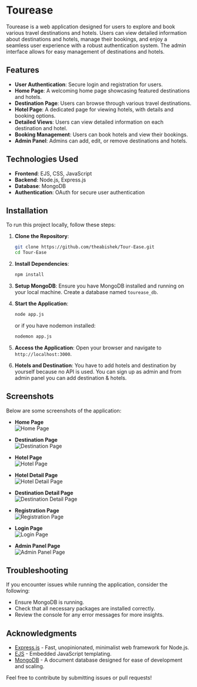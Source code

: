 # Tourease

Tourease is a web application designed for users to explore and book various travel destinations and hotels. Users can view detailed information about destinations and hotels, manage their bookings, and enjoy a seamless user experience with a robust authentication system. The admin interface allows for easy management of destinations and hotels.

## Features

- **User Authentication**: Secure login and registration for users.
- **Home Page**: A welcoming home page showcasing featured destinations and hotels.
- **Destination Page**: Users can browse through various travel destinations.
- **Hotel Page**: A dedicated page for viewing hotels, with details and booking options.
- **Detailed Views**: Users can view detailed information on each destination and hotel.
- **Booking Management**: Users can book hotels and view their bookings.
- **Admin Panel**: Admins can add, edit, or remove destinations and hotels.

## Technologies Used

- **Frontend**: EJS, CSS, JavaScript
- **Backend**: Node.js, Express.js
- **Database**: MongoDB
- **Authentication**: OAuth for secure user authentication

## Installation

To run this project locally, follow these steps:

1. **Clone the Repository**:
   ```bash
   git clone https://github.com/theabishek/Tour-Ease.git
   cd Tour-Ease
   ```

2. **Install Dependencies**:
   ```bash
   npm install
   ```

3. **Setup MongoDB**:
   Ensure you have MongoDB installed and running on your local machine. Create a database named `tourease_db`.

4. **Start the Application**:
   ```bash
   node app.js
   ```
   or if you have nodemon installed:
   ```bash
   nodemon app.js
   ```

5. **Access the Application**:
   Open your browser and navigate to `http://localhost:3000`.

6. **Hotels and Destination**:
   You have to add hotels and destination by yourself because no API is used. You can sign up as admin and from admin panel you can add destination & hotels.

## Screenshots

Below are some screenshots of the application:

- **Home Page**  
![Home Page](https://github.com/theabishek/Tour-Ease/blob/main/screenshots/home-page.png)

- **Destination Page**  
![Destination Page](https://github.com/theabishek/Tour-Ease/blob/main/screenshots/destination-page.png)

- **Hotel Page**  
![Hotel Page](https://github.com/theabishek/Tour-Ease/blob/main/screenshots/hotels-page.png)

- **Hotel Detail Page**  
![Hotel Detail Page](https://github.com/theabishek/Tour-Ease/blob/main/screenshots/hotel-detail-page.png)

- **Destination Detail Page**  
![Destination Detail Page](https://github.com/theabishek/Tour-Ease/blob/main/screenshots/destination-detail-page.png)

- **Registration Page**  
![Registration Page](https://github.com/theabishek/Tour-Ease/blob/main/screenshots/registration-page.png)

- **Login Page**  
![Login Page](https://github.com/theabishek/Tour-Ease/blob/main/screenshots/login-page.png)

- **Admin Panel Page**  
![Admin Panel Page](https://github.com/theabishek/Tour-Ease/blob/main/screenshots/admin-panel-page.png)

## Troubleshooting

If you encounter issues while running the application, consider the following:

- Ensure MongoDB is running.
- Check that all necessary packages are installed correctly.
- Review the console for any error messages for more insights.

## Acknowledgments

- [Express.js](https://expressjs.com/) - Fast, unopinionated, minimalist web framework for Node.js.
- [EJS](https://ejs.co/) - Embedded JavaScript templating.
- [MongoDB](https://www.mongodb.com/) - A document database designed for ease of development and scaling.

Feel free to contribute by submitting issues or pull requests!
